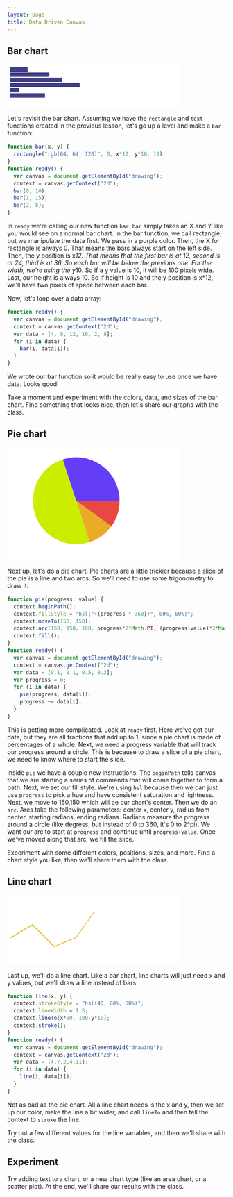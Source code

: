 ```yaml
---
layout: page
title: Data Driven Canvas
---
```


## Bar chart

![Bar Chart](bar-chart.png)

Let's revisit the bar chart. Assuming we have the `rectangle` and `text` functions created in the previous lesson, let's go up a level and make a `bar` function:

```js
function bar(x, y) {
  rectangle("rgb(64, 64, 128)", 0, x*12, y*10, 10);
}
function ready() {
  var canvas = document.getElementById("drawing");
  context = canvas.getContext("2d");
  bar(0, 10);
  bar(1, 15);
  bar(2, 8);
}
```

In `ready` we're calling our new function `bar`. `bar` simply takes an X and Y like you would see on a normal bar chart. In the bar function, we call rectangle, but we manipulate the data first. We pass in a purple color. Then, the X for rectangle is always 0. That means the bars always start on the left side. Then, the y position is x*12. That means that the first bar is at 12, second is at 24, third is at 36. So each bar will be below the previous one. For the width, we're using the y*10. So if a y value is 10, it will be 100 pixels wide. Last, our height is always 10. So if height is 10 and the y position is x*12, we'll have two pixels of space between each bar.

Now, let's loop over a data array:

```js
function ready() {
  var canvas = document.getElementById("drawing");
  context = canvas.getContext("2d");
  var data = [4, 9, 12, 16, 2, 8];
  for (i in data) {
    bar(i, data[i]);
  }
}
```

We wrote our bar function so it would be really easy to use once we have data. Looks good!

Take a moment and experiment with the colors, data, and sizes of the bar chart. Find something that looks nice, then let's share our graphs with the class.

## Pie chart

![Pie Chart](pie-chart.png)

Next up, let's do a pie chart. Pie charts are a little trickier because a slice of the pie is a line and two arcs. So we'll need to use some trigonometry to draw it:

```js
function pie(progress, value) {
  context.beginPath();
  context.fillStyle = "hsl("+(progress * 360)+", 80%, 60%)";
  context.moveTo(150, 150);
  context.arc(150, 150, 100, progress*2*Math.PI, (progress+value)*2*Math.PI);
  context.fill();
}
function ready() {
  var canvas = document.getElementById("drawing");
  context = canvas.getContext("2d");
  var data = [0.1, 0.1, 0.5, 0.3];
  var progress = 0;
  for (i in data) {
    pie(progress, data[i]);
    progress += data[i];
  }
}
```

This is getting more complicated. Look at `ready` first. Here we've got our data, but they are all fractions that add up to 1, since a pie chart is made of percentages of a whole. Next, we need a progress variable that will track our progress around a circle. This is because to draw a slice of a pie chart, we need to know where to start the slice.

Inside `pie` we have a couple new instructions. The `beginPath` tells canvas that we are starting a series of commands that will come together to form a path. Next, we set our fill style. We're using `hsl` because then we can just use `progress` to pick a hue and have consistent saturation and lightness. Next, we move to 150,150 which will be our chart's center. Then we do an `arc`. Arcs take the following parameters: center x, center y, radius from center, starting radians, ending radians. Radians measure the progress around a circle (like degress, but instead of 0 to 360, it's 0 to 2*pi). We want our arc to start at `progress` and continue until `progress+value`. Once we've moved along that arc, we fill the slice.

Experiment with some different colors, positions, sizes, and more. Find a chart style you like, then we'll share them with the class.

## Line chart

![Line Chart](line-chart.png)

Last up, we'll do a line chart. Like a bar chart, line charts will just need x and y values, but we'll draw a line instead of bars:

```js
function line(x, y) {
  context.strokeStyle = "hsl(40, 80%, 60%)";
  context.lineWidth = 1.5;
  context.lineTo(x*50, 100-y*10);
  context.stroke();
}
function ready() {
  var canvas = document.getElementById("drawing");
  context = canvas.getContext("2d");
  var data = [4,7,2,4,11];
  for (i in data) {
    line(i, data[i]);
  }
}
```

Not as bad as the pie chart. All a line chart needs is the x and y, then we set up our color, make the line a bit wider, and call `lineTo` and then tell the context to `stroke` the line.

Try out a few different values for the line variables, and then we'll share with the class.

## Experiment

Try adding text to a chart, or a new chart type (like an area chart, or a scatter plot). At the end, we'll share our results with the class.

